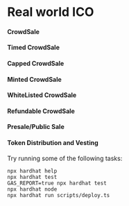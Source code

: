 # Real world ICO

#### CrowdSale
#### Timed CrowdSale
#### Capped CrowdSale
#### Minted CrowdSale
#### WhiteListed CrowdSale
#### Refundable CrowdSale
#### Presale/Public Sale

#### Token Distribution and Vesting



Try running some of the following tasks:

```shell
npx hardhat help
npx hardhat test
GAS_REPORT=true npx hardhat test
npx hardhat node
npx hardhat run scripts/deploy.ts
```
